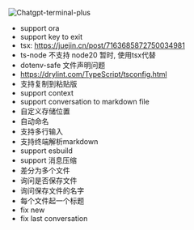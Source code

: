 ![Chatgpt-terminal-plus](https://i.imgur.com/gPsZFP0.png "Chatgpt-terminal-plus")

* support ora
* support key to exit
* tsx: https://juejin.cn/post/7163685872750034981
* ts-node 不支持 node20 暂时, 使用tsx代替
* dotenv-safe 文件声明问题
* https://drylint.com/TypeScript/tsconfig.html
* 支持复制到粘贴版
* support context
* support conversation to markdown file
* 自定义存储位置
* 自动命名
* 支持多行输入
* 支持终端解析markdown
* support esbuild
* support 消息压缩
* 差分为多个文件
* 询问是否保存文件
* 询问保存文件的名字
* 每个文件起一个标题
* fix new
* fix last conversation